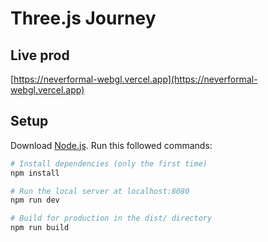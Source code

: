 # Three.js Journey

## Live prod
[https://neverformal-webgl.vercel.app](https://neverformal-webgl.vercel.app)

## Setup
Download [Node.js](https://nodejs.org/en/download/).
Run this followed commands:


``` bash
# Install dependencies (only the first time)
npm install

# Run the local server at localhost:8080
npm run dev

# Build for production in the dist/ directory
npm run build
```
